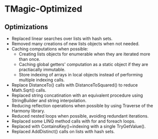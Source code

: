# TMagic-Optimized

## Optimizations
* Replaced linear searches over lists with hash sets.
* Removed many creations of new lists objects when not needed.
* Caching computations when possible:
   * Creating lists objects for enumerable when they are iterated more than once.
   * Caching global getters' computation as a static object if they are practiacally immutable.
   * Store indexing of arrays in local objects instead of performing multiple indexing calls.
* Replace DistanceTo() calls with DistanceToSquared() to reduce Math.Sqrt() calls.
* Replaced string concatination with an equivalent procedure using StringBuilder and string interpolation.
* Reducing reflection operations when possible by using Traverse of the Harmony library.
* Reduced nested loops when possible, avoiding redundant iterations.
* Replaced some LINQ method calls with for and foreach loops.
* Replaced with ContainsKey()+indexing with a single TryGetValue().
* Replaced AddDistinct() calls on lists with hash sets.
